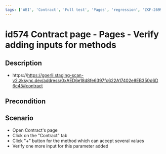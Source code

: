```yaml
---
tags: ['ABI', 'Contract', 'Full test', 'Pages', 'regression', 'ZKF-2699', 'Active']
---
```


# id574 Contract page - Pages - Verify adding inputs for methods

## Description
  - https://https://goerli.staging-scan-v2.zksync.dev/address/0xAED6e18d8fe6397fc622A17402e8EB350d6D6c45#contract

## Precondition


## Scenario
- Open Contract's page
- Click on the "Contract" tab
- Click "+" button for the method which can accept several values
- Verify one more input for this parameter added
